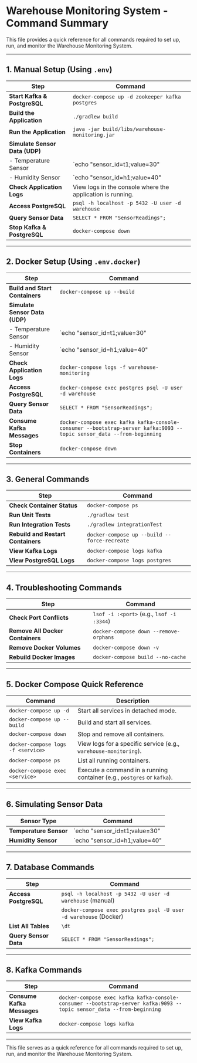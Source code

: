 # Warehouse Monitoring System - Command Summary

This file provides a quick reference for all commands required to set up, run, and monitor the Warehouse Monitoring System.

---

## **1. Manual Setup (Using `.env`)**

| **Step**                          | **Command**                                                                 |
|------------------------------------|-----------------------------------------------------------------------------|
| **Start Kafka & PostgreSQL**       | `docker-compose up -d zookeeper kafka postgres`                             |
| **Build the Application**          | `./gradlew build`                                                           |
| **Run the Application**            | `java -jar build/libs/warehouse-monitoring.jar`                             |
| **Simulate Sensor Data (UDP)**     |                                                                             |
| - Temperature Sensor               | `echo "sensor_id=t1;value=30" | nc -u -w1 localhost 3344`                   |
| - Humidity Sensor                  | `echo "sensor_id=h1;value=40" | nc -u -w1 localhost 3355`                   |
| **Check Application Logs**         | View logs in the console where the application is running.                  |
| **Access PostgreSQL**              | `psql -h localhost -p 5432 -U user -d warehouse`                           |
| **Query Sensor Data**              | `SELECT * FROM "SensorReadings";`                                           |
| **Stop Kafka & PostgreSQL**        | `docker-compose down`                                                       |

---

## **2. Docker Setup (Using `.env.docker`)**

| **Step**                          | **Command**                                                                 |
|------------------------------------|-----------------------------------------------------------------------------|
| **Build and Start Containers**     | `docker-compose up --build`                                                 |
| **Simulate Sensor Data (UDP)**     |                                                                             |
| - Temperature Sensor               | `echo "sensor_id=t1;value=30" | nc -u -w1 localhost 3345`                   |
| - Humidity Sensor                  | `echo "sensor_id=h1;value=40" | nc -u -w1 localhost 3356`                   |
| **Check Application Logs**         | `docker-compose logs -f warehouse-monitoring`                               |
| **Access PostgreSQL**              | `docker-compose exec postgres psql -U user -d warehouse`                    |
| **Query Sensor Data**              | `SELECT * FROM "SensorReadings";`                                           |
| **Consume Kafka Messages**         | `docker-compose exec kafka kafka-console-consumer --bootstrap-server kafka:9093 --topic sensor_data --from-beginning` |
| **Stop Containers**                | `docker-compose down`                                                       |

---

## **3. General Commands**

| **Step**                          | **Command**                                                                 |
|------------------------------------|-----------------------------------------------------------------------------|
| **Check Container Status**         | `docker-compose ps`                                                         |
| **Run Unit Tests**                 | `./gradlew test`                                                            |
| **Run Integration Tests**          | `./gradlew integrationTest`                                                 |
| **Rebuild and Restart Containers** | `docker-compose up --build --force-recreate`                                |
| **View Kafka Logs**                | `docker-compose logs kafka`                                                 |
| **View PostgreSQL Logs**           | `docker-compose logs postgres`                                              |

---

## **4. Troubleshooting Commands**

| **Step**                          | **Command**                                                                 |
|------------------------------------|-----------------------------------------------------------------------------|
| **Check Port Conflicts**           | `lsof -i :<port>` (e.g., `lsof -i :3344`)                                  |
| **Remove All Docker Containers**   | `docker-compose down --remove-orphans`                                      |
| **Remove Docker Volumes**          | `docker-compose down -v`                                                    |
| **Rebuild Docker Images**          | `docker-compose build --no-cache`                                           |

---

## **5. Docker Compose Quick Reference**

| **Command**                        | **Description**                                                             |
|------------------------------------|-----------------------------------------------------------------------------|
| `docker-compose up -d`             | Start all services in detached mode.                                        |
| `docker-compose up --build`        | Build and start all services.                                               |
| `docker-compose down`              | Stop and remove all containers.                                             |
| `docker-compose logs -f <service>` | View logs for a specific service (e.g., `warehouse-monitoring`).            |
| `docker-compose ps`                | List all running containers.                                                |
| `docker-compose exec <service>`    | Execute a command in a running container (e.g., `postgres` or `kafka`).     |

---

## **6. Simulating Sensor Data**

| **Sensor Type**                    | **Command**                                                                 |
|------------------------------------|-----------------------------------------------------------------------------|
| **Temperature Sensor**             | `echo "sensor_id=t1;value=30" | nc -u -w1 localhost 3344`                   |
| **Humidity Sensor**                | `echo "sensor_id=h1;value=40" | nc -u -w1 localhost 3355`                   |

---

## **7. Database Commands**

| **Step**                          | **Command**                                                                 |
|------------------------------------|-----------------------------------------------------------------------------|
| **Access PostgreSQL**              | `psql -h localhost -p 5432 -U user -d warehouse` (manual)                   |
|                                    | `docker-compose exec postgres psql -U user -d warehouse` (Docker)            |
| **List All Tables**                | `\dt`                                                                       |
| **Query Sensor Data**              | `SELECT * FROM "SensorReadings";`                                           |

---

## **8. Kafka Commands**

| **Step**                          | **Command**                                                                 |
|------------------------------------|-----------------------------------------------------------------------------|
| **Consume Kafka Messages**         | `docker-compose exec kafka kafka-console-consumer --bootstrap-server kafka:9093 --topic sensor_data --from-beginning` |
| **View Kafka Logs**                | `docker-compose logs kafka`                                                 |

---

This file serves as a quick reference for all commands required to set up, run, and monitor the Warehouse Monitoring System.